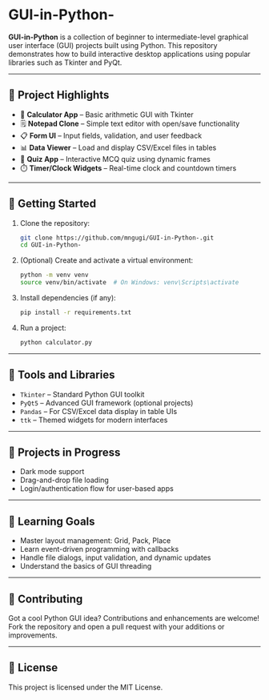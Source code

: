 # GUI-in-Python-


**GUI-in-Python** is a collection of beginner to intermediate-level graphical user interface (GUI) projects built using Python. This repository demonstrates how to build interactive desktop applications using popular libraries such as Tkinter and PyQt.

---

## 📁 Project Highlights

- 🧮 **Calculator App** – Basic arithmetic GUI with Tkinter
- 🗒️ **Notepad Clone** – Simple text editor with open/save functionality
- 📋 **Form UI** – Input fields, validation, and user feedback
- 📊 **Data Viewer** – Load and display CSV/Excel files in tables
- 🧠 **Quiz App** – Interactive MCQ quiz using dynamic frames
- ⏱️ **Timer/Clock Widgets** – Real-time clock and countdown timers

---

## 🚀 Getting Started

1. Clone the repository:

   ```bash
   git clone https://github.com/mngugi/GUI-in-Python-.git
   cd GUI-in-Python-
   ```

2. (Optional) Create and activate a virtual environment:

   ```bash
   python -m venv venv
   source venv/bin/activate  # On Windows: venv\Scripts\activate
   ```

3. Install dependencies (if any):

   ```bash
   pip install -r requirements.txt
   ```

4. Run a project:

   ```bash
   python calculator.py
   ```

---

## 🧰 Tools and Libraries

- `Tkinter` – Standard Python GUI toolkit
- `PyQt5` – Advanced GUI framework (optional projects)
- `Pandas` – For CSV/Excel data display in table UIs
- `ttk` – Themed widgets for modern interfaces

---

## 🧪 Projects in Progress

- Dark mode support
- Drag-and-drop file loading
- Login/authentication flow for user-based apps

---

## 🧠 Learning Goals

- Master layout management: Grid, Pack, Place
- Learn event-driven programming with callbacks
- Handle file dialogs, input validation, and dynamic updates
- Understand the basics of GUI threading

---

## 🤝 Contributing

Got a cool Python GUI idea? Contributions and enhancements are welcome! Fork the repository and open a pull request with your additions or improvements.

---

## 📄 License

This project is licensed under the MIT License.
